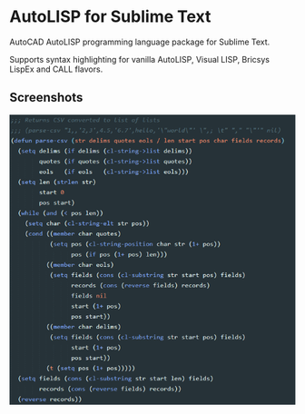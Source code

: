 # AutoLISP for Sublime Text

AutoCAD AutoLISP programming language package for Sublime Text.

Supports syntax highlighting for vanilla AutoLISP, Visual LISP, Bricsys LispEx and CALL flavors.

## Screenshots

![Material](screenshots/material.png)
